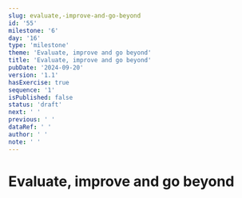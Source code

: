 ```yaml
---
slug: evaluate,-improve-and-go-beyond
id: '55'
milestone: '6'
day: '16'
type: 'milestone'
theme: 'Evaluate, improve and go beyond'
title: 'Evaluate, improve and go beyond'
pubDate: '2024-09-20'
version: '1.1'
hasExercise: true
sequence: '1'
isPublished: false
status: 'draft'
next: ' '
previous: ' '
dataRef: ' '
author: ' '
note: ' '
---
```

# Evaluate, improve and go beyond